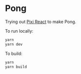 # Pong

Trying out [Pixi React](https://pixijs.io/pixi-react/) to make Pong.

To run locally:

```sh
yarn
yarn dev
```

To build:

```sh
yarn
yarn build
```
